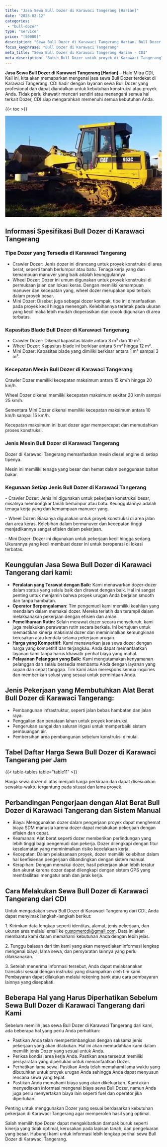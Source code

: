 ```yaml
---
title: "Jasa Sewa Bull Dozer di Karawaci Tangerang [Harian]"
date: "2023-02-12"
categories:
 - "bull-dozer"
type: "service"
price: "[50000]"
description: "Sewa Bull Dozer di Karawaci Tangerang Harian. Bull Dozer ini merupakan pilihan tepat dalam proyek pembangunan sebagai alat berat berkualitas tinggi dan andal. Segera konsultasikan kebutuhan Anda."
focus_keyphrase: "Bull Dozer di Karawaci Tangerang"
meta_title: "Sewa Bull Dozer di Karawaci Tangerang Harian - CDI"
meta_description: "Butuh Bull Dozer untuk proyek di Karawaci Tangerang? Kami adalah solusi tepat dengan penawaran terbaik. Segera hubungi kami."
---
```


**Jasa Sewa Bull Dozer di Karawaci Tangerang [Harian]** – Halo Mitra CDI, Kali ini, kita akan memaparkan mengenai jasa sewa Bull Dozer terdekat di Karawaci Tangerang. CDI hadir dengan layanan sewa Bull Dozer yang profesional dan dapat diandalkan untuk kebutuhan konstruksi atau proyek Anda. Tidak perlu khawatir mencari sendiri atau menangani semua hal terkait Dozer, CDI siap mengarahkan memenuhi semua kebutuhan Anda.

{{< toc >}}

![Jasa Sewa Bull Dozer di Karawaci Tangerang [Harian]](/images/bull-dozer/bull-dozer-30.jpg)

## Informasi Spesifikasi Bull Dozer di Karawaci Tangerang

### Tipe Dozer yang Tersedia di Karawaci Tangerang

*   Crawler Dozer: Jenis dozer ini dirancang untuk proyek konstruksi di area berat, seperti tanah berlumpur atau batu. Tenaga kerja yang dan kemampuan manuver yang baik adalah keunggulannya.
*   Wheel Dozer: Dozer ini umum digunakan untuk proyek konstruksi di permukaan jalan dan lokasi keras. Dengan memiliki kemampuan manuver dan kecepatan yang, wheel dozer merupakan opsi terbaik dalam proyek besar.
*   Mini Dozer: Disebut juga sebagai dozer kompak, tipe ini dimanfaatkan pada proyek kecil hingga menengah. Kelebihannya terletak pada ukuran yang kecil maka lebih mudah dioperasikan dan cocok digunakan di area terbatas.

### Kapasitas Blade Bull Dozer di Karawaci Tangerang

*   Crawler Dozer: Dikenal kapasitas blade antara 3 m³ dan 10 m³.
*   Wheel Dozer: Kapasitas blade ini berkisar antara 5 m³ hingga 12 m³.
*   Mini Dozer: Kapasitas blade yang dimiliki berkisar antara 1 m³ sampai 3 m³.

### Kecepatan Mesin Bull Dozer di Karawaci Tangerang

Crawler Dozer memiliki kecepatan maksimum antara 15 km/h hingga 20 km/h.

Wheel Dozer dikenal memiliki kecepatan maksimum sekitar 20 km/h sampai 25 km/h.

Sementara Mini Dozer dikenal memiliki kecepatan maksimum antara 10 km/h sampai 15 km/h.

Kecepatan maksimum ini buat dozer agar mempercepat dan memudahkan proses konstruksi.

### Jenis Mesin Bull Dozer di Karawaci Tangerang

Dozer di Karawaci Tangerang memanfaatkan mesin diesel engine di setiap tipenya.

Mesin ini memiliki tenaga yang besar dan hemat dalam penggunaan bahan bakar.

### Kegunaan Setiap Jenis Bull Dozer di Karawaci Tangerang

\- Crawler Dozer: Jenis ini digunakan untuk pekerjaan konstruksi besar, misalnya membongkar tanah berlumpur atau batu. Keunggulannya adalah tenaga kerja yang dan kemampuan manuver yang.

\- Wheel Dozer: Biasanya digunakan untuk proyek konstruksi di area jalan dan area keras. Kelebihan dalam bermanuver dan kecepatan tinggi menjadikannya sangat efisien dalam pekerjaan.

\- Mini Dozer: Dozer ini digunakan untuk pekerjaan kecil hingga sedang. Ukurannya yang kecil membuat dozer ini untuk beroperasi di lokasi terbatas.

## Keunggulan Jasa Sewa Bull Dozer di Karawaci Tangerang dari kami:

*   **Peralatan yang Terawat dengan Baik:** Kami menawarkan dozer-dozer dalam status yang selalu baik dan dirawat dengan baik. Hal ini sangat penting untuk menjamin bahwa proyek urugan Anda berjalan smooth dan tanpa hambatan.
*   **Operator Berpengalaman:** Tim pengemudi kami memiliki keahlian yang mendalam dalam memakai dozer. Mereka terlatih dan terampil dalam melaksanakan pekerjaan dengan efisien dan aman.
*   **Pemeliharaan Rutin:** Selain merawat dozer secara menyeluruh, kami juga melakukan perawatan rutin secara berkala. Ini bertujuan untuk memastikan kinerja maksimal dozer dan meminimalkan kemungkinan kerusakan atau kendala selama pekerjaan urugan.
*   **Harga yang Kompetitif:** Kami menawarkan jasa sewa dozer dengan harga yang kompetitif dan terjangkau. Anda dapat memanfaatkan layanan kami tanpa harus khawatir perihal biaya yang mahal.
*   **Pelayanan Pelanggan yang Baik:** Kami mengutamakan kenyamanan pelanggan dan selalu bersedia membantu Anda dengan layanan yang sopan dan cepat tanggap. Tim kami akan merespons semua inquiries dan memberikan solusi yang sesuai untuk permintaan Anda.

## Jenis Pekerjaan yang Membutuhkan Alat Berat Bull Dozer di Karawaci Tangerang:

*   Pembangunan infrastruktur, seperti jalan bebas hambatan dan jalan raya.
*   Penggalian dan penataan lahan untuk proyek konstruksi.
*   Pengerukan sungai dan saluran irigasi untuk memperbaiki sistem pembuangan air.
*   Pembersihan area pembangunan sebelum konstruksi dimulai.

## Tabel Daftar Harga Sewa Bull Dozer di Karawaci Tangerang per Jam

{{< table-tables table="table11" >}}

Harga sewa dozer di atas menjadi harga perkiraan dan dapat disesuaikan sewaktu-waktu tergantung pada situasi dan lama proyek.

## Perbandingan Pengerjaan dengan Alat Berat Bull Dozer di Karawaci Tangerang dan Sistem Manual

*   Biaya: Menggunakan dozer dalam pengerjaan proyek dapat menghemat biaya SDM manusia karena dozer dapat melakukan pekerjaan dengan efisien dan cepat.
*   Keamanan: Alat berat seperti dozer memberikan perlindungan yang lebih tinggi bagi pengemudi dan pekerja. Dozer dilengkapi dengan fitur keselamatan yang meminimalkan risiko kecelakaan kerja.
*   Kecepatan: Dalam pelaksanaan proyek, dozer memiliki kelebihan dalam hal keefisienan pengerjaan dibandingkan dengan sistem manual.
*   Kerapihan: Dengan memakai dozer, hasil pekerjaan akan lebih teratur dan akurat karena dozer dapat dilengkapi dengan sistem GPS yang memfasilitasi mengatur arah dan jarak kerja.

## Cara Melakukan Sewa Bull Dozer di Karawaci Tangerang dari CDI

Untuk mengadakan sewa Bull Dozer di Karawaci Tangerang dari CDI, Anda dapat menyimak langkah-langkah berikut:

1\.  Kirimkan data lengkap seperti identitas, alamat, jenis pekerjaan, dan ukuran area melalui email ke customercdi@gmail.com. Data ini akan membantu kami dalam memahami kebutuhan Anda dengan lebih jelas.

2\.  Tunggu balasan dari tim kami yang akan menyediakan informasi lengkap mengenai biaya, lama sewa, dan persyaratan lainnya yang perlu dilaksanakan.

3\.  Setelah menerima informasi tersebut, Anda dapat melaksanakan transaksi sesuai dengan instruksi yang disampaikan oleh tim kami. Pembayaran dapat dilakukan melalui rekening bank atau cara pembayaran lainnya yang disepakati.

## Beberapa Hal yang Harus Diperhatikan Sebelum Sewa Bull Dozer di Karawaci Tangerang dari Kami

Sebelum memilih jasa sewa Bull Dozer di Karawaci Tangerang dari kami, ada beberapa hal yang perlu Anda perhatikan:

*   Pastikan Anda telah mempertimbangkan dengan saksama jenis pekerjaan yang akan dilakukan. Hal ini akan memudahkan kami dalam memilih jenis Dozer yang sesuai untuk Anda.
*   Periksa kondisi area kerja Anda. Pastikan area tersebut memiliki persyaratan yang diperlukan untuk memanfaatkan Dozer.
*   Perhatikan lama sewa. Pastikan Anda telah memahami lama waktu yang dibutuhkan untuk proyek urugan Anda sehingga Anda dapat menyusun rencana sewa yang tepat.
*   Pastikan Anda memahami biaya yang akan dikeluarkan. Kami akan menyediakan informasi mengenai biaya sewa Bull Dozer, namun Anda juga perlu menyertakan biaya lain seperti fuel dan operator jika diperlukan.

Penting untuk menggunakan Dozer yang sesuai berdasarkan kebutuhan pekerjaan di Karawaci Tangerang agar memperoleh hasil yang optimal.

Salah memilih tipe Dozer dapat mengakibatkan dampak buruk seperti kinerja yang tidak optimal, kerusakan pada lapisan tanah, dan pengeluaran yang besar. Hubungi kami untuk informasi lebih lengkap perihal sewa Bull Dozer di Karawaci Tangerang.